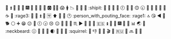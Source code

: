 :office: :arrow_double_up: :electric_plug: :horse_racing: :tada: :fireworks: :baby_bottle: :rabbit2: :chestnut: :heartbeat: :o2: :ok_woman: :scream: :womens: :chart_with_downwards_trend: :racehorse: :penguin: :japan: :shipit: :older_woman: :bicyclist: :man_with_gua_pi_mao: :koala: :clock7: :hospital: :money_with_wings: :blush: :clock830: :spaghetti: :herb: :watermelon: :statue_of_liberty: :post_office: :coffee: :wc: :rage3: :ocean: :cactus: :arrow_double_up: :runner: :sa: :arrow_up: :chicken: :japanese_ogre: :clock1: :person_with_pouting_face: :rage1: :top: :kissing_heart: :arrow_backward: :boy: :dog2: :white_circle: :heavy_plus_sign: :grin: :confused: :handbag: :clock6: :clock330: :cry: :expressionless: :cherry_blossom: :car: :city_sunset: :scorpius: :arrow_forward: :triangular_flag_on_post: :bowling: :suspension_railway: :es: :arrow_double_up: :bust_in_silhouette: :rice: :fireworks: :snail: :children_crossing: :bar_chart: :earth_asia: :strawberry: :neckbeard: :clock1230: :elephant: :rice_scene: :crown: :waxing_crescent_moon: :wolf: :cookie: :ledger: :squirrel: :couplekiss: :-1: :ribbon: :purse: :clapper: :peach: :ru: :first_quarter_moon_with_face: :soon: :small_red_triangle: :ice_cream:
